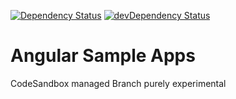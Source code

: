 [![Dependency Status](https://img.shields.io/david/arjunanatwork/angular-sample-apps.svg)](https://david-dm.org/arjunanatwork/angular-sample-apps)
[![devDependency Status](https://img.shields.io/david/dev/arjunanatwork/angular-sample-apps.svg)](https://david-dm.org/arjunanatwork/angular-sample-apps#info=devDependencies)

# Angular Sample Apps

CodeSandbox managed Branch purely experimental
